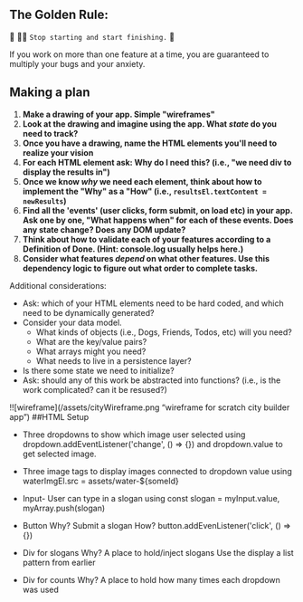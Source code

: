 ## The Golden Rule: 

🦸 🦸‍♂️ `Stop starting and start finishing.` 🏁

If you work on more than one feature at a time, you are guaranteed to multiply your bugs and your anxiety.

## Making a plan

1) **Make a drawing of your app. Simple "wireframes"** 
1) **Look at the drawing and imagine using the app. What _state_ do you need to track?** 
1) **Once you have a drawing, name the HTML elements you'll need to realize your vision**
1) **For each HTML element ask: Why do I need this? (i.e., "we need div to display the results in")** 
1) **Once we know _why_ we need each element, think about how to implement the "Why" as a "How" (i.e., `resultsEl.textContent = newResults`)**
1) **Find all the 'events' (user clicks, form submit, on load etc) in your app. Ask one by one, "What happens when" for each of these events. Does any state change? Does any DOM update?**
1) **Think about how to validate each of your features according to a Definition of Done. (Hint: console.log usually helps here.)**
1) **Consider what features _depend_ on what other features. Use this dependency logic to figure out what order to complete tasks.**

Additional considerations:
- Ask: which of your HTML elements need to be hard coded, and which need to be dynamically generated?
- Consider your data model. 
  - What kinds of objects (i.e., Dogs, Friends, Todos, etc) will you need? 
  - What are the key/value pairs? 
  - What arrays might you need? 
  - What needs to live in a persistence layer?
- Is there some state we need to initialize?
- Ask: should any of this work be abstracted into functions? (i.e., is the work complicated? can it be resused?)

!![wireframe](/assets/cityWireframe.png “wireframe for scratch city builder app”)
##HTML Setup
- Three dropdowns to show which image user selected using dropdown.addEventListener('change', () => {}) and dropdown.value to get selected image.

- Three image tags to display images connected to dropdown value using waterImgEl.src = assets/water-${someId}

- Input- User can type in a slogan using const slogan = myInput.value, myArray.push(slogan)

- Button
	Why? Submit a slogan
	How? button.addEvenListener('click', () => {})
- Div for slogans
	Why? A place to hold/inject slogans
	Use the display a list pattern from earlier
- Div for counts
	Why? A place to hold how many times each dropdown was used
